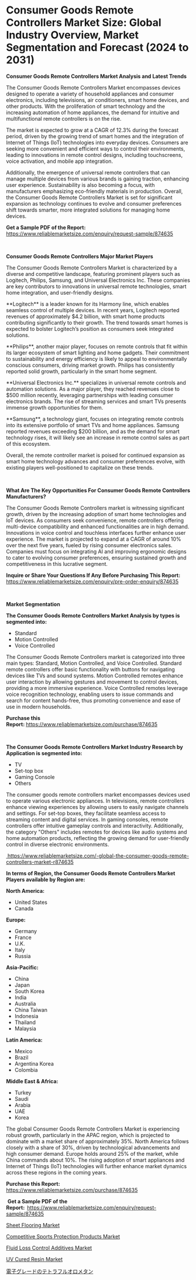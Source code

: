 <p><h1>Consumer Goods Remote Controllers Market Size: Global Industry Overview, Market Segmentation and Forecast (2024 to 2031)</h1></p><p><strong>Consumer Goods Remote Controllers Market Analysis and Latest Trends</strong></p>
<p><p>The Consumer Goods Remote Controllers Market encompasses devices designed to operate a variety of household appliances and consumer electronics, including televisions, air conditioners, smart home devices, and other products. With the proliferation of smart technology and the increasing automation of home appliances, the demand for intuitive and multifunctional remote controllers is on the rise. </p><p>The market is expected to grow at a CAGR of 12.3% during the forecast period, driven by the growing trend of smart homes and the integration of Internet of Things (IoT) technologies into everyday devices. Consumers are seeking more convenient and efficient ways to control their environments, leading to innovations in remote control designs, including touchscreens, voice activation, and mobile app integration.</p><p>Additionally, the emergence of universal remote controllers that can manage multiple devices from various brands is gaining traction, enhancing user experience. Sustainability is also becoming a focus, with manufacturers emphasizing eco-friendly materials in production. Overall, the Consumer Goods Remote Controllers Market is set for significant expansion as technology continues to evolve and consumer preferences shift towards smarter, more integrated solutions for managing home devices.</p></p>
<p><strong>Get a Sample PDF of the Report:&nbsp;</strong> <a href="https://www.reliablemarketsize.com/enquiry/request-sample/874635">https://www.reliablemarketsize.com/enquiry/request-sample/874635</a></p>
<p>&nbsp;</p>
<p><strong>Consumer Goods Remote Controllers Major Market Players</strong></p>
<p><p>The Consumer Goods Remote Controllers Market is characterized by a diverse and competitive landscape, featuring prominent players such as Logitech, Philips, Samsung, and Universal Electronics Inc. These companies are key contributors to innovations in universal remote technologies, smart home integration, and user-friendly designs.</p><p>**Logitech** is a leader known for its Harmony line, which enables seamless control of multiple devices. In recent years, Logitech reported revenues of approximately $4.2 billion, with smart home products contributing significantly to their growth. The trend towards smart homes is expected to bolster Logitech’s position as consumers seek integrated solutions.</p><p>**Philips**, another major player, focuses on remote controls that fit within its larger ecosystem of smart lighting and home gadgets. Their commitment to sustainability and energy efficiency is likely to appeal to environmentally conscious consumers, driving market growth. Philips has consistently reported solid growth, particularly in the smart home segment.</p><p>**Universal Electronics Inc.** specializes in universal remote controls and automation solutions. As a major player, they reached revenues close to $500 million recently, leveraging partnerships with leading consumer electronics brands. The rise of streaming services and smart TVs presents immense growth opportunities for them.</p><p>**Samsung**, a technology giant, focuses on integrating remote controls into its extensive portfolio of smart TVs and home appliances. Samsung reported revenues exceeding $200 billion, and as the demand for smart technology rises, it will likely see an increase in remote control sales as part of this ecosystem.</p><p>Overall, the remote controller market is poised for continued expansion as smart home technology advances and consumer preferences evolve, with existing players well-positioned to capitalize on these trends.</p></p>
<p>&nbsp;</p>
<p><strong>What Are The Key Opportunities For Consumer Goods Remote Controllers Manufacturers?</strong></p>
<p><p>The Consumer Goods Remote Controllers market is witnessing significant growth, driven by the increasing adoption of smart home technologies and IoT devices. As consumers seek convenience, remote controllers offering multi-device compatibility and enhanced functionalities are in high demand. Innovations in voice control and touchless interfaces further enhance user experience. The market is projected to expand at a CAGR of around 10% over the next five years, fueled by rising consumer electronics sales. Companies must focus on integrating AI and improving ergonomic designs to cater to evolving consumer preferences, ensuring sustained growth and competitiveness in this lucrative segment.</p></p>
<p><strong>Inquire or Share Your Questions If Any Before Purchasing This Report:</strong> <a href="https://www.reliablemarketsize.com/enquiry/pre-order-enquiry/874635">https://www.reliablemarketsize.com/enquiry/pre-order-enquiry/874635</a></p>
<p>&nbsp;</p>
<p><strong>Market Segmentation</strong></p>
<p><strong>The Consumer Goods Remote Controllers Market Analysis by types is segmented into:</strong></p>
<p><ul><li>Standard</li><li>Motion Controlled</li><li>Voice Controlled</li></ul></p>
<p><p>The Consumer Goods Remote Controllers market is categorized into three main types: Standard, Motion Controlled, and Voice Controlled. Standard remote controllers offer basic functionality with buttons for navigating devices like TVs and sound systems. Motion Controlled remotes enhance user interaction by allowing gestures and movement to control devices, providing a more immersive experience. Voice Controlled remotes leverage voice recognition technology, enabling users to issue commands and search for content hands-free, thus promoting convenience and ease of use in modern households.</p></p>
<p><strong>Purchase this Report:&nbsp;</strong><a href="https://www.reliablemarketsize.com/purchase/874635">https://www.reliablemarketsize.com/purchase/874635</a></p>
<p>&nbsp;</p>
<p><strong>The Consumer Goods Remote Controllers Market Industry Research by Application is segmented into:</strong></p>
<p><ul><li>TV</li><li>Set-top box</li><li>Gaming Console</li><li>Others</li></ul></p>
<p><p>The consumer goods remote controllers market encompasses devices used to operate various electronic appliances. In televisions, remote controllers enhance viewing experiences by allowing users to easily navigate channels and settings. For set-top boxes, they facilitate seamless access to streaming content and digital services. In gaming consoles, remote controllers offer intuitive gameplay controls and interactivity. Additionally, the category "Others" includes remotes for devices like audio systems and home automation products, reflecting the growing demand for user-friendly control in diverse electronic environments.</p></p>
<p><a href="https://www.reliablemarketsize.com/-global-the-consumer-goods-remote-controllers-market-r874635">&nbsp;https://www.reliablemarketsize.com/-global-the-consumer-goods-remote-controllers-market-r874635</a></p>
<p><strong>In terms of Region, the Consumer Goods Remote Controllers Market Players available by Region are:</strong></p>
<p>
    <p> <strong> North America: </strong>
        <ul>
            <li>United States</li>
            <li>Canada</li>
        </ul>
        </p> 
    <p> <strong> Europe: </strong>
        <ul>
            <li>Germany</li>
            <li>France</li>
            <li>U.K.</li>
            <li>Italy</li>
            <li>Russia</li>
        </ul>
        </p> 
    <p> <strong> Asia-Pacific: </strong>
        <ul>
            <li>China</li>
            <li>Japan</li>
            <li>South Korea</li>
            <li>India</li>
            <li>Australia</li>
            <li>China Taiwan</li>
            <li>Indonesia</li>
            <li>Thailand</li>
            <li>Malaysia</li>
        </ul>
        </p> 
    <p> <strong> Latin America: </strong>
        <ul>
            <li>Mexico</li>
            <li>Brazil</li>
            <li>Argentina Korea</li>
            <li>Colombia</li>
        </ul>
        </p> 
    <p> <strong> Middle East & Africa: </strong>
        <ul>
            <li>Turkey</li>
            <li>Saudi</li>
            <li>Arabia</li>
            <li>UAE</li>
            <li>Korea</li>
        </ul>
    </p>
    </p>
<p><p>The global Consumer Goods Remote Controllers Market is experiencing robust growth, particularly in the APAC region, which is projected to dominate with a market share of approximately 35%. North America follows closely with a share of 30%, driven by technological advancements and high consumer demand. Europe holds around 25% of the market, while China commands about 10%. The rising adoption of smart appliances and Internet of Things (IoT) technologies will further enhance market dynamics across these regions in the coming years.</p></p>
<p><strong>Purchase this Report: </strong><a href="https://www.reliablemarketsize.com/purchase/874635">https://www.reliablemarketsize.com/purchase/874635</a></p>
<p>&nbsp;<strong>Get a Sample PDF of the Report:&nbsp;&nbsp;</strong><a href="https://www.reliablemarketsize.com/enquiry/request-sample/874635">https://www.reliablemarketsize.com/enquiry/request-sample/874635</a></p>
<p><strong></strong></p>
<p><p><a href="https://medium.com/@eliasman59/the-global-sheet-flooring-market-is-a-dynamic-and-growing-industry-91bd08dc642d">Sheet Flooring Market</a></p><p><a href="https://github.com/dfs4ff/Market-Research-Report-List-1/blob/main/competitive-sports-protection-products-market.md">Competitive Sports Protection Products Market</a></p><p><a href="https://issuu.com/reportprime-2/docs/fluid-loss-control-additives-market_3c876d433c4e7a">Fluid Loss Control Additives Market</a></p><p><a href="https://www.linkedin.com/pulse/what-growth-opportunities-challenges-uv-cured-resin-1jacc?trackingId=LL%2BC2f41Tta7b8Oxr7Ykpw%3D%3D">UV Cured Resin Market</a></p><p><a href="https://medium.com/@jamiebertrgnaum3545/electronic-grade-tetrafluoromethane-7d7da61a62b3">電子グレードのテトラフルオロメタン</a></p></p>